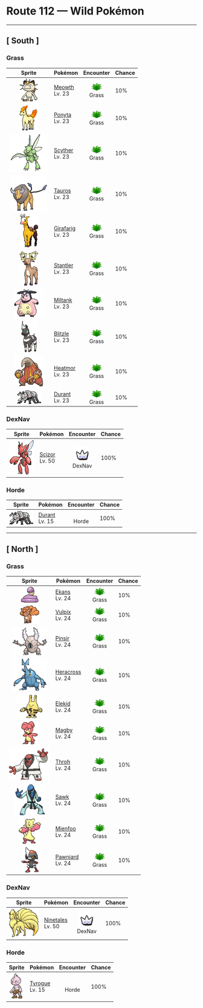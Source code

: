 # Route 112 — Wild Pokémon

---

## [ South ]

### Grass

| Sprite | Pokémon | Encounter | Chance |
|:------:|---------|:---------:|--------|
| ![Meowth](../../assets/sprites/meowth/front.gif "Meowth: Meowth withdraws its sharp claws into its paws to slinkily sneak about without making any incriminating footsteps. For some reason, this Pokémon loves shiny coins that glitter with light.") | [Meowth](../../pokemon/meowth.md/)<br>Lv. 23 | ![Grass](../../assets/encounter_types/grass.png "Grass")<br>Grass | 10% |
| ![Ponyta](../../assets/sprites/ponyta/front.gif "Ponyta: Ponyta is very weak at birth. It can barely stand up. This Pokémon becomes stronger by stumbling and falling to keep up with its parent.") | [Ponyta](../../pokemon/ponyta.md/)<br>Lv. 23 | ![Grass](../../assets/encounter_types/grass.png "Grass")<br>Grass | 10% |
| ![Scyther](../../assets/sprites/scyther/front.gif "Scyther: Scyther is blindingly fast. Its blazing speed enhances the effectiveness of the twin scythes on its forearms. This Pokémon’s scythes are so effective, they can slice through thick logs in one wicked stroke.") | [Scyther](../../pokemon/scyther.md/)<br>Lv. 23 | ![Grass](../../assets/encounter_types/grass.png "Grass")<br>Grass | 10% |
| ![Tauros](../../assets/sprites/tauros/front.gif "Tauros: This Pokémon is not satisfied unless it is rampaging at all times. If there is no opponent for Tauros to battle, it will charge at thick trees and knock them down to calm itself.") | [Tauros](../../pokemon/tauros.md/)<br>Lv. 23 | ![Grass](../../assets/encounter_types/grass.png "Grass")<br>Grass | 10% |
| ![Girafarig](../../assets/sprites/girafarig/front.gif "Girafarig: Girafarig’s rear head contains a tiny brain that is too small for thinking. However, the rear head doesn’t need to sleep, so it can keep watch over its surroundings 24 hours a day.") | [Girafarig](../../pokemon/girafarig.md/)<br>Lv. 23 | ![Grass](../../assets/encounter_types/grass.png "Grass")<br>Grass | 10% |
| ![Stantler](../../assets/sprites/stantler/front.gif "Stantler: Stantler’s magnificent antlers were traded at high prices as works of art. As a result, this Pokémon was hunted close to extinction by those who were after the priceless antlers.") | [Stantler](../../pokemon/stantler.md/)<br>Lv. 23 | ![Grass](../../assets/encounter_types/grass.png "Grass")<br>Grass | 10% |
| ![Miltank](../../assets/sprites/miltank/front.gif "Miltank: Miltank gives over five gallons of milk on a daily basis. Its sweet milk is enjoyed by children and grown-ups alike. People who can’t drink milk turn it into yogurt and eat it instead.") | [Miltank](../../pokemon/miltank.md/)<br>Lv. 23 | ![Grass](../../assets/encounter_types/grass.png "Grass")<br>Grass | 10% |
| ![Blitzle](../../assets/sprites/blitzle/front.gif "Blitzle: Its mane shines when it discharges electricity. They use the frequency and rhythm of these flashes to communicate.") | [Blitzle](../../pokemon/blitzle.md/)<br>Lv. 23 | ![Grass](../../assets/encounter_types/grass.png "Grass")<br>Grass | 10% |
| ![Heatmor](../../assets/sprites/heatmor/front.gif "Heatmor: It draws in air through its tail, transforms it into fire, and uses it like a tongue. It melts Durant and eats them.") | [Heatmor](../../pokemon/heatmor.md/)<br>Lv. 23 | ![Grass](../../assets/encounter_types/grass.png "Grass")<br>Grass | 10% |
| ![Durant](../../assets/sprites/durant/front.gif "Durant: They attack in groups, covering themselves in steel armor to protect themselves from Heatmor.") | [Durant](../../pokemon/durant.md/)<br>Lv. 23 | ![Grass](../../assets/encounter_types/grass.png "Grass")<br>Grass | 10% |

### DexNav

| Sprite | Pokémon | Encounter | Chance |
|:------:|---------|:---------:|--------|
| ![Scizor](../../assets/sprites/scizor/front.gif "Scizor: Scizor has a body with the hardness of steel. It is not easily fazed by ordinary sorts of attacks. This Pokémon flaps its wings to regulate its body temperature.") | [Scizor](../../pokemon/scizor.md/)<br>Lv. 50 | ![DexNav](../../assets/encounter_types/dexnav.png "DexNav")<br>DexNav | 100% |

### Horde

| Sprite | Pokémon | Encounter | Chance |
|:------:|---------|:---------:|--------|
| ![Durant](../../assets/sprites/durant/front.gif "Durant: They attack in groups, covering themselves in steel armor to protect themselves from Heatmor.") | [Durant](../../pokemon/durant.md/)<br>Lv. 15 | ![Horde](../../assets/encounter_types/horde.png "Horde")<br>Horde | 100% |

---

## [ North ]

### Grass

| Sprite | Pokémon | Encounter | Chance |
|:------:|---------|:---------:|--------|
| ![Ekans](../../assets/sprites/ekans/front.gif "Ekans: Ekans curls itself up in a spiral while it rests. Assuming this position allows it to quickly respond to a threat from any direction with a glare from its upraised head.") | [Ekans](../../pokemon/ekans.md/)<br>Lv. 24 | ![Grass](../../assets/encounter_types/grass.png "Grass")<br>Grass | 10% |
| ![Vulpix](../../assets/sprites/vulpix/front.gif "Vulpix: Inside Vulpix’s body burns a flame that never goes out. During the daytime, when the temperatures rise, this Pokémon releases flames from its mouth to prevent its body from growing too hot.") | [Vulpix](../../pokemon/vulpix.md/)<br>Lv. 24 | ![Grass](../../assets/encounter_types/grass.png "Grass")<br>Grass | 10% |
| ![Pinsir](../../assets/sprites/pinsir/front.gif "Pinsir: Pinsir has a pair of massive horns. Protruding from the surface of these horns are thorns. These thorns are driven deeply into the foe’s body when the pincer closes, making it tough for the foe to escape.") | [Pinsir](../../pokemon/pinsir.md/)<br>Lv. 24 | ![Grass](../../assets/encounter_types/grass.png "Grass")<br>Grass | 10% |
| ![Heracross](../../assets/sprites/heracross/front.gif "Heracross: Heracross has sharp claws on its feet. These are planted firmly into the ground or the bark of a tree, giving the Pokémon a secure and solid footing to forcefully fling away foes with its proud horn.") | [Heracross](../../pokemon/heracross.md/)<br>Lv. 24 | ![Grass](../../assets/encounter_types/grass.png "Grass")<br>Grass | 10% |
| ![Elekid](../../assets/sprites/elekid/front.gif "Elekid: Elekid stores electricity in its body. If it touches metal and accidentally discharges all its built-up electricity, this Pokémon begins swinging its arms in circles to recharge itself.") | [Elekid](../../pokemon/elekid.md/)<br>Lv. 24 | ![Grass](../../assets/encounter_types/grass.png "Grass")<br>Grass | 10% |
| ![Magby](../../assets/sprites/magby/front.gif "Magby: Magby’s state of health is determined by observing the fire it breathes. If the Pokémon is spouting yellow flames from its mouth, it is in good health. When it is fatigued, black smoke will be mixed in with the flames.") | [Magby](../../pokemon/magby.md/)<br>Lv. 24 | ![Grass](../../assets/encounter_types/grass.png "Grass")<br>Grass | 10% |
| ![Throh](../../assets/sprites/throh/front.gif "Throh: When it encounters a foe bigger than itself, it wants to throw it. It changes belts as it gets stronger.") | [Throh](../../pokemon/throh.md/)<br>Lv. 24 | ![Grass](../../assets/encounter_types/grass.png "Grass")<br>Grass | 10% |
| ![Sawk](../../assets/sprites/sawk/front.gif "Sawk: Tying their belts gets them pumped and makes their punches more destructive. Disturbing their training angers them.") | [Sawk](../../pokemon/sawk.md/)<br>Lv. 24 | ![Grass](../../assets/encounter_types/grass.png "Grass")<br>Grass | 10% |
| ![Mienfoo](../../assets/sprites/mienfoo/front.gif "Mienfoo: In fights, they dominate with onslaughts of flowing, continuous attacks. With their sharp claws, they cut enemies.") | [Mienfoo](../../pokemon/mienfoo.md/)<br>Lv. 24 | ![Grass](../../assets/encounter_types/grass.png "Grass")<br>Grass | 10% |
| ![Pawniard](../../assets/sprites/pawniard/front.gif "Pawniard: Ignoring their injuries, groups attack by sinking the blades that cover their bodies into their prey.") | [Pawniard](../../pokemon/pawniard.md/)<br>Lv. 24 | ![Grass](../../assets/encounter_types/grass.png "Grass")<br>Grass | 10% |

### DexNav

| Sprite | Pokémon | Encounter | Chance |
|:------:|---------|:---------:|--------|
| ![Ninetales](../../assets/sprites/ninetales/front.gif "Ninetales: Legend has it that Ninetales came into being when nine wizards possessing sacred powers merged into one. This Pokémon is highly intelligent—it can understand human speech.") | [Ninetales](../../pokemon/ninetales.md/)<br>Lv. 50 | ![DexNav](../../assets/encounter_types/dexnav.png "DexNav")<br>DexNav | 100% |

### Horde

| Sprite | Pokémon | Encounter | Chance |
|:------:|---------|:---------:|--------|
| ![Tyrogue](../../assets/sprites/tyrogue/front.gif "Tyrogue: Tyrogue becomes stressed out if it does not get to train every day. When raising this Pokémon, the Trainer must establish and uphold various training methods.") | [Tyrogue](../../pokemon/tyrogue.md/)<br>Lv. 15 | ![Horde](../../assets/encounter_types/horde.png "Horde")<br>Horde | 100% |

